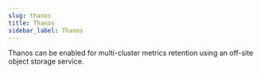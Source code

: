 ```yaml
---
slug: thanos
title: Thanos
sidebar_label: Thanos
---
```


Thanos can be enabled for multi-cluster metrics retention using an off-site object storage service.